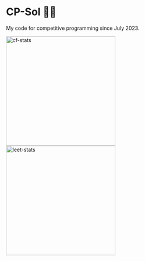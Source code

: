 # CP-Sol 👋🏻
My code for competitive programming since July 2023. 

<a href="https://codeforces.com/profile/autoastt">
  <img 
    src="https://codeforces-readme-stats.vercel.app/api/card?username=autoastt&theme=dark&disable_animations=true&show_icons=true&force_username=true&border_color=404040&icon_color=F9ED69" 
    height="300"
    alt="cf-stats"
    />
</a>

<a href="https://leetcode.com/autoastt_/">
  <img 
    src="https://leetcard.jacoblin.cool/autoastt_?theme=dark&font=Ubuntu&ext=contest&animation=false" 
    height="300"
    alt="leet-stats"
    />
</a>
